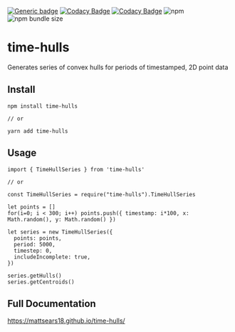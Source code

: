 <!-- [![Build Status](https://travis-ci.org/mattsears18/time-hulls.svg?branch=master)](https://travis-ci.org/mattsears18/time-hulls) -->
[![Generic badge](https://img.shields.io/badge/Docs-Passing-1CCC1C.svg)](https://mattsears18.github.io/time-hulls/)
[![Codacy Badge](https://api.codacy.com/project/badge/Grade/02990d92270f487dbfdb915bc01c1e30)](https://www.codacy.com/app/mattsears18/time-hulls?utm_source=github.com&utm_medium=referral&utm_content=mattsears18/time-hulls&utm_campaign=Badge_Grade)
[![Codacy Badge](https://api.codacy.com/project/badge/Coverage/02990d92270f487dbfdb915bc01c1e30)](https://www.codacy.com/app/mattsears18/time-hulls?utm_source=github.com&utm_medium=referral&utm_content=mattsears18/time-hulls&utm_campaign=Badge_Coverage)
![npm](https://img.shields.io/npm/v/time-hulls.svg)
![npm bundle size](https://img.shields.io/bundlephobia/min/time-hulls.svg)

# time-hulls

Generates series of convex hulls for periods of timestamped, 2D point data

## Install

    npm install time-hulls

    // or

    yarn add time-hulls

## Usage

    import { TimeHullSeries } from 'time-hulls'

    // or

    const TimeHullSeries = require("time-hulls").TimeHullSeries

    let points = []
    for(i=0; i < 300; i++) points.push({ timestamp: i*100, x: Math.random(), y: Math.random() })

    let series = new TimeHullSeries({
      points: points,
      period: 5000,
      timestep: 0,
      includeIncomplete: true,
    })

    series.getHulls()
    series.getCentroids()

## Full Documentation

<https://mattsears18.github.io/time-hulls/>
